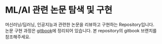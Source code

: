 # ML/AI 관련 논문 탐색 및 구현

머신러닝/딥러닝, 인공지능과 관련한 논문을 리뷰하고 구현하는 Repository입니다.  
 논문 구현 과정은 [gitbook](https://confeitohs.gitbook.io/gitbook/)에 정리되어 있습니다. 본 repository의 gitbook 브랜치를 참조해주세요.


